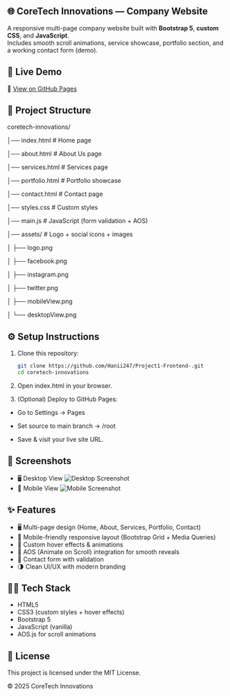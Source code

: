 ## 🌐 CoreTech Innovations — Company Website
A responsive multi-page company website built with **Bootstrap 5**, **custom CSS**, and **JavaScript**.  
Includes smooth scroll animations, service showcase, portfolio section, and a working contact form (demo).

## 🚀 Live Demo
🔗 [View on GitHub Pages](https://hanii247.github.io/Project1-Frontend-/)

## 📂 Project Structure
coretech-innovations/

│── index.html       # Home page

│── about.html       # About Us page

│── services.html    # Services page

│── portfolio.html   # Portfolio showcase

│── contact.html     # Contact page

│── styles.css       # Custom styles

│── main.js          # JavaScript (form validation + AOS)

│── assets/          # Logo + social icons + images

│    ├── logo.png

│    ├── facebook.png

│    ├── instagram.png

│    ├── twitter.png

│    ├── mobileView.png

│    └── desktopView.png



## ⚙️ Setup Instructions

1. Clone this repository:
   ```bash
   git clone https://github.com/Hanii247/Project1-Frontend-.git
   cd coretech-innovations

2. Open index.html in your browser.

3. (Optional) Deploy to GitHub Pages:

- Go to Settings → Pages

- Set source to main branch → /root

- Save & visit your live site URL.

## 📸 Screenshots

- 🖥️ Desktop View
![Desktop Screenshot](desktopView.png)
- 📱 Mobile View
![Mobile Screenshot](mobileView.png)

## ✨ Features

- 🖥️ Multi-page design (Home, About, Services, Portfolio, Contact)
- 📱 Mobile-friendly responsive layout (Bootstrap Grid + Media Queries)
- 🎨 Custom hover effects & animations
- 🚀 AOS (Animate on Scroll) integration for smooth reveals
- 📧 Contact form with validation
- 🌗 Clean UI/UX with modern branding

## 👩‍💻 Tech Stack

- HTML5
- CSS3 (custom styles + hover effects)
- Bootstrap 5
- JavaScript (vanilla)
- AOS.js for scroll animations

## 📌 License

This project is licensed under the MIT License.

© 2025 CoreTech Innovations


